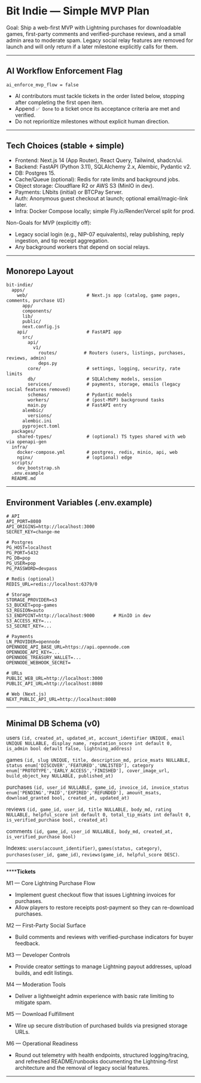 # Bit Indie — Simple MVP Plan

Goal: Ship a web-first MVP with Lightning purchases for downloadable games, first-party comments and verified-purchase reviews, and a small admin area to moderate spam. Legacy social relay features are removed for launch and will only return if a later milestone explicitly calls for them.

---

## AI Workflow Enforcement Flag

`ai_enforce_mvp_flow = false`

- AI contributors must tackle tickets in the order listed below, stopping after completing the first open item.
- Append `✅ Done` to a ticket once its acceptance criteria are met and verified.
- Do not reprioritize milestones without explicit human direction.

---

## Tech Choices (stable + simple)

- Frontend: Next.js 14 (App Router), React Query, Tailwind, shadcn/ui.
- Backend: FastAPI (Python 3.11), SQLAlchemy 2.x, Alembic, Pydantic v2.
- DB: Postgres 15.
- Cache/Queue (optional): Redis for rate limits and background jobs.
- Object storage: Cloudflare R2 or AWS S3 (MinIO in dev).
- Payments: LNbits (initial) or BTCPay Server.
- Auth: Anonymous guest checkout at launch; optional email/magic-link later.
- Infra: Docker Compose locally; simple Fly.io/Render/Vercel split for prod.

Non-Goals for MVP (explicitly off):
- Legacy social login (e.g., NIP-07 equivalents), relay publishing, reply ingestion, and tip receipt aggregation.
- Any background workers that depend on social relays.

---

## Monorepo Layout

```
bit-indie/
  apps/
    web/                      # Next.js app (catalog, game pages, comments, purchase UI)
      app/
      components/
      lib/
      public/
      next.config.js
    api/                      # FastAPI app
      src/
        api/
          v1/
            routes/          # Routers (users, listings, purchases, reviews, admin)
            deps.py
        core/                 # settings, logging, security, rate limits
        db/                   # SQLAlchemy models, session
        services/             # payments, storage, emails (legacy social features removed)
        schemas/              # Pydantic models
        workers/              # (post-MVP) background tasks
        main.py               # FastAPI entry
      alembic/
        versions/
      alembic.ini
      pyproject.toml
  packages/
    shared-types/             # (optional) TS types shared with web via openapi-gen
  infra/
    docker-compose.yml        # postgres, redis, minio, api, web
    nginx/                    # (optional) edge
  scripts/
    dev_bootstrap.sh
  .env.example
  README.md
```

---

## Environment Variables (.env.example)

```
# API
API_PORT=8080
API_ORIGINS=http://localhost:3000
SECRET_KEY=change-me

# Postgres
PG_HOST=localhost
PG_PORT=5432
PG_DB=pop
PG_USER=pop
PG_PASSWORD=devpass

# Redis (optional)
REDIS_URL=redis://localhost:6379/0

# Storage
STORAGE_PROVIDER=s3
S3_BUCKET=pop-games
S3_REGION=auto
S3_ENDPOINT=http://localhost:9000       # MinIO in dev
S3_ACCESS_KEY=...
S3_SECRET_KEY=...

# Payments
LN_PROVIDER=opennode
OPENNODE_API_BASE_URL=https://api.opennode.com
OPENNODE_API_KEY=...
OPENNODE_TREASURY_WALLET=...
OPENNODE_WEBHOOK_SECRET=

# URLs
PUBLIC_WEB_URL=http://localhost:3000
PUBLIC_API_URL=http://localhost:8080

# Web (Next.js)
NEXT_PUBLIC_API_URL=http://localhost:8080
```

---

## Minimal DB Schema (v0)

users `(id, created_at, updated_at, account_identifier UNIQUE, email UNIQUE NULLABLE, display_name, reputation_score int default 0, is_admin bool default false, lightning_address)`

games `(id, slug UNIQUE, title, description_md, price_msats NULLABLE, status enum['DISCOVER','FEATURED','UNLISTED'], category enum['PROTOTYPE','EARLY_ACCESS','FINISHED'], cover_image_url, build_object_key NULLABLE, published_at)`

purchases `(id, user_id NULLABLE, game_id, invoice_id, invoice_status enum['PENDING','PAID','EXPIRED','REFUNDED'], amount_msats, download_granted bool, created_at, updated_at)`

reviews `(id, game_id, user_id, title NULLABLE, body_md, rating NULLABLE, helpful_score int default 0, total_tip_msats int default 0, is_verified_purchase bool, created_at)`

comments `(id, game_id, user_id NULLABLE, body_md, created_at, is_verified_purchase bool)`

Indexes: `users(account_identifier)`, `games(status, category)`, `purchases(user_id, game_id)`, `reviews(game_id, helpful_score DESC)`.

---

**********Tickets******

M1 — Core Lightning Purchase Flow
- Implement guest checkout flow that issues Lightning invoices for purchases.
- Allow players to restore receipts post-payment so they can re-download purchases.

M2 — First-Party Social Surface
- Build comments and reviews with verified-purchase indicators for buyer feedback.

M3 — Developer Controls
- Provide creator settings to manage Lightning payout addresses, upload builds, and edit listings.

M4 — Moderation Tools
- Deliver a lightweight admin experience with basic rate limiting to mitigate spam.

M5 — Download Fulfillment
- Wire up secure distribution of purchased builds via presigned storage URLs.

M6 — Operational Readiness
- Round out telemetry with health endpoints, structured logging/tracing, and refreshed README/runbooks documenting the Lightning-first architecture and the removal of legacy social features.

---


